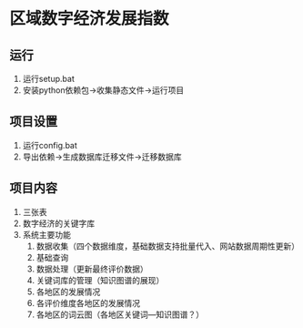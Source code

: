 # 区域数字经济发展指数
## 运行
1. 运行setup.bat
2. 安装python依赖包->收集静态文件->运行项目

## 项目设置
1. 运行config.bat
2. 导出依赖->生成数据库迁移文件->迁移数据库

## 项目内容
1. 三张表
2. 数字经济的关键字库
3. 系统主要功能
   1. 数据收集（四个数据维度，基础数据支持批量代入、网站数据周期性更新）
   2. 基础查询
   3. 数据处理（更新最终评价数据）
   4. 关键词库的管理（知识图谱的展现）
   5. 各地区的发展情况
   6. 各评价维度各地区的发展情况
   7. 各地区的词云图（各地区关键词—知识图谱？）